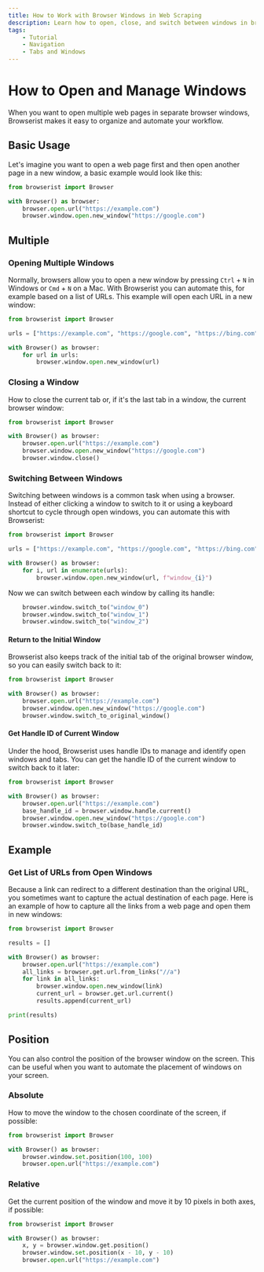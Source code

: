 ```yaml
---
title: How to Work with Browser Windows in Web Scraping
description: Learn how to open, close, and switch between windows in browser automation and web scraping using Browserist. Includes code examples for beginners and advanced users.
tags:
    - Tutorial
    - Navigation
    - Tabs and Windows
---
```


# How to Open and Manage Windows
When you want to open multiple web pages in separate browser windows, Browserist makes it easy to organize and automate your workflow.

## Basic Usage
Let's imagine you want to open a web page first and then open another page in a new window, a basic example would look like this:

```python linenums="1" hl_lines="5"
from browserist import Browser

with Browser() as browser:
    browser.open.url("https://example.com")
    browser.window.open.new_window("https://google.com")
```

## Multiple
### Opening Multiple Windows
Normally, browsers allow you to open a new window by pressing `Ctrl` + `N` in Windows or `Cmd` + `N` on a Mac. With Browserist you can automate this, for example based on a list of URLs. This example will open each URL in a new window:

```python linenums="1" hl_lines="6-7"
from browserist import Browser

urls = ["https://example.com", "https://google.com", "https://bing.com"]

with Browser() as browser:
    for url in urls:
        browser.window.open.new_window(url)
```

### Closing a Window
How to close the current tab or, if it's the last tab in a window, the current browser window:

```python linenums="1" hl_lines="5-6"
from browserist import Browser

with Browser() as browser:
    browser.open.url("https://example.com")
    browser.window.open.new_window("https://google.com")
    browser.window.close()
```

### Switching Between Windows
Switching between windows is a common task when using a browser. Instead of either clicking a window to switch to it or using a keyboard shortcut to cycle through open windows, you can automate this with Browserist:

```python linenums="1" hl_lines="6-7"
from browserist import Browser

urls = ["https://example.com", "https://google.com", "https://bing.com"]

with Browser() as browser:
    for i, url in enumerate(urls):
        browser.window.open.new_window(url, f"window_{i}")
```

Now we can switch between each window by calling its handle:

```python linenums="8" hl_lines="1-3"
    browser.window.switch_to("window_0")
    browser.window.switch_to("window_1")
    browser.window.switch_to("window_2")
```

#### Return to the Initial Window
Browserist also keeps track of the initial tab of the original browser window, so you can easily switch back to it:

```python linenums="1" hl_lines="5-6"
from browserist import Browser

with Browser() as browser:
    browser.open.url("https://example.com")
    browser.window.open.new_window("https://google.com")
    browser.window.switch_to_original_window()
```

#### Get Handle ID of Current Window
Under the hood, Browserist uses handle IDs to manage and identify open windows and tabs. You can get the handle ID of the current window to switch back to it later:

```python linenums="1" hl_lines="5 7"
from browserist import Browser

with Browser() as browser:
    browser.open.url("https://example.com")
    base_handle_id = browser.window.handle.current()
    browser.window.open.new_window("https://google.com")
    browser.window.switch_to(base_handle_id)
```

## Example
### Get List of URLs from Open Windows
Because a link can redirect to a different destination than the original URL, you sometimes want to capture the actual destination of each page. Here is an example of how to capture all the links from a web page and open them in new windows:

```python linenums="1" hl_lines="8-11"
from browserist import Browser

results = []

with Browser() as browser:
    browser.open.url("https://example.com")
    all_links = browser.get.url.from_links("//a")
    for link in all_links:
        browser.window.open.new_window(link)
        current_url = browser.get.url.current()
        results.append(current_url)

print(results)
```

## Position
You can also control the position of the browser window on the screen. This can be useful when you want to automate the placement of windows on your screen.

### Absolute
How to move the window to the chosen coordinate of the screen, if possible:

```python linenums="1" hl_lines="4"
from browserist import Browser

with Browser() as browser:
    browser.window.set.position(100, 100)
    browser.open.url("https://example.com")
```

### Relative
Get the current position of the window and move it by 10 pixels in both axes, if possible:

```python linenums="1" hl_lines="4-5"
from browserist import Browser

with Browser() as browser:
    x, y = browser.window.get.position()
    browser.window.set.position(x - 10, y - 10)
    browser.open.url("https://example.com")
```
